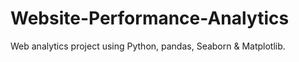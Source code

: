 # Website-Performance-Analytics
Web analytics project using Python, pandas, Seaborn &amp; Matplotlib.
